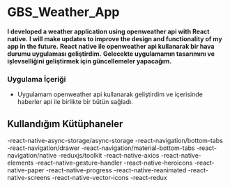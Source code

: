 # GBS_Weather_App
**I developed a weather application using openweather api with React native.**
**I will make updates to improve the design and functionality of my app in the future.**
**React native ile openweather api kullanarak bir hava durumu uygulaması geliştirdim.**
**Gelecekte uygulamamın tasarımını ve işlevselliğini geliştirmek için güncellemeler yapacağım.**

### Uygulama İçeriği
- Uygulamam openweather api kullanarak geliştirdim ve içerisinde haberler api ile birlikte bir bütün sağladı.

## Kullandığım Kütüphaneler
-react-native-async-storage/async-storage
-react-navigation/bottom-tabs
-react-navigation/drawer
-react-navigation/material-bottom-tabs
-react-navigation/native
-reduxjs/toolkit
-react-native-axios
-react-native-elements
-react-native-gesture-handler
-react-native-heroicons
-react-native-paper
-react-native-progress
-react-native-reanimated
-react-native-screens
-react-native-vector-icons
-react-redux

